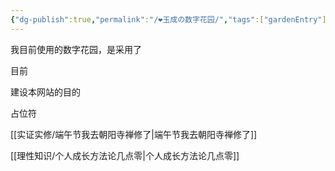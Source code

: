 ```yaml
---
{"dg-publish":true,"permalink":"/❤️玉成の数字花园/","tags":["gardenEntry"],"noteIcon":""}
---
```


我目前使用的数字花园，是采用了

目前

建设本网站的目的

占位符

[[实证实修/端午节我去朝阳寺禅修了\|端午节我去朝阳寺禅修了]]


[[理性知识/个人成长方法论几点零\|个人成长方法论几点零]]

